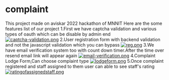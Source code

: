 # complaint
This project made on aviskar 2022 hackathon of MNNIT
Here are the some features list of our project
1.First we have captcha validation and various types of oauth which can be disable by admin end
[![captcha-validation.png](https://i.postimg.cc/dV5NcFP7/captcha-validation.png)](https://postimg.cc/75TnSpLD)
2.User registration form with backend validation and not the javascript validation which you can bypass
[![reg.png](https://i.postimg.cc/SxxVrP2m/reg.png)](https://postimg.cc/rK7SyQNH)
3.We have email verification system too with count down timer.After the time over resend email link will appear again
[![email-verification.png](https://i.postimg.cc/T2j9XxnR/email-verification.png)](https://postimg.cc/Wt3rMQ9K)
4.Complaint Lodge Form,Can choose complaint type 
[![lodgeform.png](https://i.postimg.cc/hGxmb8rS/lodgeform.png)](https://postimg.cc/t1q79xwf)
5.Once complaint registered and staff assigned to them user can able to see staff's rating
[![ratingofassignedstaff.png](https://i.postimg.cc/V6gdDKbc/ratingofassignedstaff.png)](https://postimg.cc/2bqk5FwH)

